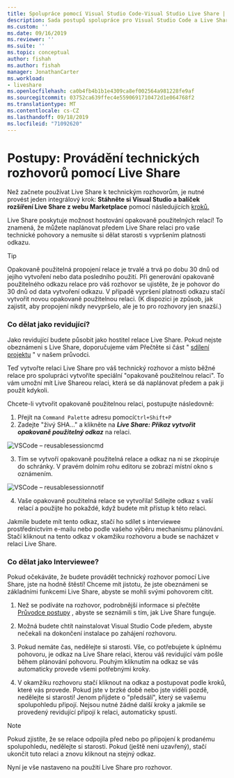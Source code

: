 ```yaml
---
title: Spolupráce pomocí Visual Studio Code-Visual Studio Live Share | Microsoft Docs
description: Sada postupů spolupráce pro Visual Studio Code a Live Share.
ms.custom: ''
ms.date: 09/16/2019
ms.reviewer: ''
ms.suite: ''
ms.topic: conceptual
author: fishah
ms.author: fishah
manager: JonathanCarter
ms.workload:
- liveshare
ms.openlocfilehash: ca0b4fb4b1b1e4309ca8ef002564a981228fe9af
ms.sourcegitcommit: 03752ca639ffec4e5590691710472d1e064768f2
ms.translationtype: MT
ms.contentlocale: cs-CZ
ms.lasthandoff: 09/18/2019
ms.locfileid: "71092620"
---
```

<!--
Copyright © Microsoft Corporation
All rights reserved.
Creative Commons Attribution 4.0 License (International): https://creativecommons.org/licenses/by/4.0/legalcode
-->

# <a name="how-to-doing-technical-interviews-using-live-share"></a>Postupy: Provádění technických rozhovorů pomocí Live Share

Než začnete používat Live Share k technickým rozhovorům, je nutné provést jeden integrálový krok: **Stáhněte si Visual Studio a balíček rozšíření Live Share z webu Marketplace** pomocí následujících [kroků.](../use/vscode.md#Installation)




Live Share poskytuje možnost hostování opakovaně použitelných relací! To znamená, že můžete naplánovat předem Live Share relaci pro vaše technické pohovory a nemusíte si dělat starosti s vypršením platnosti odkazu.

> [!TIP] 
>Opakovaně použitelná propojení relace je trvalé a trvá po dobu 30 dnů od jejího vytvoření nebo data posledního použití. Při generování opakovaně použitelného odkazu relace pro váš rozhovor se ujistěte, že je pohovor do 30 dnů od data vytvoření odkazu. V případě vypršení platnosti odkazu stačí vytvořit novou opakovaně použitelnou relaci. (K dispozici je způsob, jak zajistit, aby propojení nikdy nevypršelo, ale je to pro rozhovory jen snazší.)

### <a name="what-to-do-as-an-interviewer"></a>**Co dělat jako revidující?**

Jako revidující budete působit jako hostitel relace Live Share. Pokud nejste obeznámeni s Live Share, doporučujeme vám Přečtěte si část " [sdílení projektu](../use/vscode.md) " v našem průvodci.

Teď vytvořte relaci Live Share pro váš technický rozhovor a místo běžné relace pro spolupráci vytvoříte speciální "opakovaně použitelnou relaci". To vám umožní mít Live Shareou relaci, která se dá naplánovat předem a pak ji použít kdykoli.

Chcete-li vytvořit opakovaně použitelnou relaci, postupujte následovně:

1. Přejít na `Command Palette` adresu pomocí`Ctrl+Shift+P`
1. Zadejte "živý SHA..." a klikněte na **_Live Share: Příkaz vytvořit opakovaně použitelný odkaz_** na relaci.

![VSCode – reusablesessioncmd](../media/vscode-cmdpalette-createreusablelink.png)

3. Tím se vytvoří opakovaně použitelná relace a odkaz na ni se zkopíruje do schránky. V pravém dolním rohu editoru se zobrazí místní okno s oznámením.

![VSCode – reusablesessionnotif](../media/vscode-notification-resuablesession.png)

4. Vaše opakovaně použitelná relace se vytvořila! Sdílejte odkaz s vaší relací a použijte ho pokaždé, když budete mít přístup k této relaci.

Jakmile budete mít tento odkaz, stačí ho sdílet s interviewee prostřednictvím e-mailu nebo podle vašeho výběru mechanismu plánování. Stačí kliknout na tento odkaz v okamžiku rozhovoru a bude se nacházet v relaci Live Share. 

### <a name="what-to-do-as-the-interviewee"></a>**Co dělat jako Interviewee?**

Pokud očekáváte, že budete provádět technický rozhovor pomocí Live Share, jste na hodně štěstí! Chceme mít jistotu, že jste obeznámeni se základními funkcemi Live Share, abyste se mohli svými pohovorem cítit.

1. Než se podíváte na rozhovor, podrobnější informace si přečtěte [Průvodce postupy](../use/vscode.md) , abyste se seznámili s tím, jak Live Share funguje.

1. Možná budete chtít nainstalovat Visual Studio Code předem, abyste nečekali na dokončení instalace po zahájení rozhovoru.

1. Pokud nemáte čas, nedělejte si starosti. Vše, co potřebujete k úplnému pohovoru, je odkaz na Live Share relaci, kterou váš revidující vám pošle během plánování pohovoru. Pouhým kliknutím na odkaz se vás automaticky provede všemi potřebnými kroky.

1. V okamžiku rozhovoru stačí kliknout na odkaz a postupovat podle kroků, které vás provede. Pokud jste v brzké době nebo jste viděli pozdě, nedělejte si starosti! Jenom přijdete o "předsálí", který se vašemu spolupohledu připojí. Nejsou nutné žádné další kroky a jakmile se provedený revidující připojí k relaci, automaticky spustí.

>[!NOTE]
>Pokud zjistíte, že se relace odpojila před nebo po připojení k prodanému spolupohledu, nedělejte si starosti. Pokud (ještě není uzavřený), stačí ukončit tuto relaci a znovu kliknout na stejný odkaz.

Nyní je vše nastaveno na použití Live Share pro rozhovor. 
